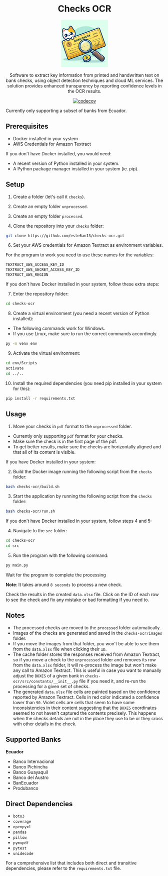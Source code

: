 <h1 align="center"> Checks OCR  </h1>

<div align="center">
  <img src="fig/logo.png" width="150">

  Software to extract key information from printed and handwritten text on bank checks, using object detection techniques and cloud ML services. The solution provides enhanced transparency by reporting confidence levels in the OCR results.

  [![codecov](https://codecov.io/gh/este6an13/checks-ocr/graph/badge.svg?token=3TE5I10NPT)](https://codecov.io/gh/este6an13/checks-ocr)

</div>

Currently only supporting a subset of banks from Ecuador.

## Prerequisites

- Docker installed in your system
- AWS Credentials for Amazon Textract

If you don't have Docker installed, you would need:

- A recent version of Python installed in your system.
- A Python package manager installed in your system (ie. pip).

## Setup

1. Create a folder (let's call it `checks`).

2. Create an empty folder `unprocessed`.

3. Create an empty folder `processed`.

4. Clone the repository into your `checks` folder:

```sh
git clone https://github.com/este6an13/checks-ocr.git
```

6. Set your AWS credentials for Amazon Textract as environment variables.

For the program to work you need to use these names for the variables:

```
TEXTRACT_AWS_ACCESS_KEY_ID
TEXTRACT_AWS_SECRET_ACCESS_KEY_ID
TEXTRACT_AWS_REGION
```

If you don't have Docker installed in your system, follow these extra steps:

7. Enter the repository folder:

```sh
cd checks-ocr
```

8. Create a virtual environment (you need a recent version of Python installed):

- The following commands work for Windows.
- If you use Linux, make sure to run the correct commands accordingly.

```sh
py -m venv env
```

9. Activate the virtual environment:

```sh
cd env/Scripts
activate
cd ../..
```

10. Install the required dependencies (you need pip installed in your system for this):

```sh
pip install -r requirements.txt
```

## Usage

1. Move your checks in `pdf` format to the `unprocessed` folder.

- Currently only supporting `pdf` format for your checks.
- Make sure the check is in the first page of the pdf.
- To get better results, make sure the checks are horizontally aligned and that all of its content is visible.

If you have Docker installed in your system:

2. Build the Docker image running the following script from the `checks` folder:

```sh
bash checks-ocr/build.sh
```

3. Start the application by running the following script from the `checks` folder:

```sh
bash checks-ocr/run.sh 
```

If you don't have Docker installed in your system, follow steps 4 and 5:

4. Navigate to the `src` folder:

```sh
cd checks-ocr
cd src
```

5. Run the program with the following command:

```sh
py main.py
```


Wait for the program to complete the processing

**Note**: It takes around `8 seconds` to process a new check.

Check the results in the created `data.xlsx` file. Click on the ID of each row to see the check and fix any mistake or bad formatting if you need to.


## Notes

- The processed checks are moved to the `processed` folder automatically.
- Images of the checks are generated and saved in the `checks-ocr/images` folder.
- If you move the images from that folder, you won't be able to see them from the `data.xlsx` file when clicking their `ID`.
- The cache folder stores the responses received from Amazon Textract, so if you move a check to the `unprocessed` folder and removes its row from the `data.xlsx` folder, it will re-process the image but won't
make any call to Amazon Textract. This is useful in case you want to manually adjust the `BOXES` of a given bank in `checks-ocr/src/constants/__init__.py` file if you need it, and re-run the processing for a given set of checks.
- The generated `data.xlsx` file cells are painted based on the confidence reported by Amazon Textract. Cells in red color indicated a confidence lower than `90`. Violet cells are cells that seem to have some inconsistencies in their content suggesting that the `BOXES` coordinates seemed to not haven't captured the contents precisely. This happens when the checks details are not in the place they use to be or they cross with other details in the check.

## Supported Banks

**Ecuador**

- Banco Internacional
- Banco Pichincha
- Banco Guayaquil
- Banco del Austro
- BanEcuador
- Produbanco

## Direct Dependencies

- `boto3`
- `coverage`
- `openpyxl`
- `pandas`
- `pillow`
- `pymupdf`
- `pytest`
- `unidecode`

For a comprehensive list that includes both direct and transitive dependencies, please refer to the `requirements.txt` file.
